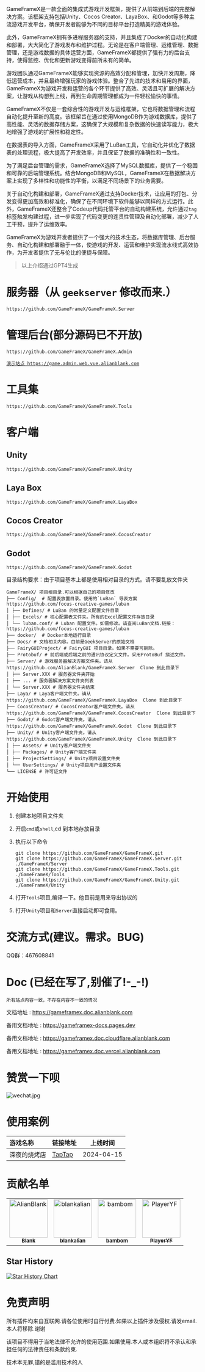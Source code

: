 GameFrameX是一款全面的集成式游戏开发框架，提供了从前端到后端的完整解决方案。该框架支持包括Unity、Cocos Creator、LayaBox、和Godot等多种主流游戏开发平台，确保开发者能够为不同的目标平台打造精美的游戏体验。

此外，GameFrameX拥有多进程服务器的支持，并且集成了Docker的自动化构建和部署，大大简化了游戏发布和维护过程。无论是在客户端管理、运维管理、数据管理，还是游戏数据的具体运营方面，GameFrameX都提供了强有力的后台支持，使得监控、优化和更新游戏变得前所未有的简单。

游戏团队通过GameFrameX能够实现资源的高效分配和管理，加快开发周期，降低运营成本，并且最终增强玩家的游戏体验。整合了先进的技术和易用的界面，GameFrameX为游戏开发和运营的各个环节提供了高效、灵活且可扩展的解决方案，让游戏从构想到上线，再到生命周期管理都成为一件轻松愉快的事情。

GameFrameX不仅是一套综合性的游戏开发与运维框架，它也将数据管理和流程自动化提升至新的高度。该框架旨在通过使用MongoDB作为游戏数据库，提供了高性能、灵活的数据存储方案，这确保了大规模和复杂数据的快速读写能力，极大地增强了游戏的扩展性和稳定性。

在数据表的导入方面，GameFrameX采用了LuBan工具，它自动化并优化了数据表的处理流程，极大提高了开发效率，并且保证了数据的准确性和一致性。

为了满足后台管理的需求，GameFrameX选择了MySQL数据库，提供了一个稳固和可靠的后端管理系统。结合MongoDB和MySQL，GameFrameX在数据解决方案上实现了多样性和功能性的平衡，以满足不同场景下的业务需要。

关于自动化构建和部署，GameFrameX通过支持Docker技术，让应用的打包、分发变得更加高效和标准化，确保了在不同环境下软件能够以同样的方式运行。此外，GameFrameX还整合了Codeup代码托管平台的自动构建系统，允许通过`tag`
标签触发构建过程，进一步实现了代码变更的连贯性管理及自动化部署，减少了人工干预，提升了运维效率。

GameFrameX为游戏开发者提供了一个强大的技术生态，将数据库管理、后台服务、自动化构建和部署融于一体，使游戏的开发、运营和维护实现流水线式高效协作，为开发者提供了无与伦比的便捷与保障。

> 以上介绍通过GPT4生成

# 服务器（从 `geekserver` 修改而来.）

    https://github.com/GameFrameX/GameFrameX.Server

# 管理后台(部分源码已不开放)

    https://github.com/GameFrameX/GameFrameX.Admin

[`演示站点 https://game.admin.web.vue.alianblank.com`](https://game.admin.web.vue.alianblank.com/)

# 工具集

    https://github.com/GameFrameX/GameFrameX.Tools

# 客户端

## Unity

    https://github.com/GameFrameX/GameFrameX.Unity

## Laya Box

    https://github.com/GameFrameX/GameFrameX.LayaBox

## Cocos Creator

    https://github.com/GameFrameX/GameFrameX.CocosCreator

## Godot

    https://github.com/GameFrameX/GameFrameX.Godot

目录结构要求：由于项目基本上都是使用相对目录的方式。请不要乱放文件夹

```
GameFrameX/ 项目根目录.可以根据自己的项目修改
├── Config/  # 配置表放置目录。使用的`LuBan` 导表方案 https://github.com/focus-creative-games/luban
│ ├── Defines/ # LuBan 的常量定义配置文件目录
│ ├── Excels/ # 核心配置表文件夹。所有的Excel配置文件存放目录
│ └── luban.conf/ # Luban 配置文件。如需修改。请查阅LuBan文档.链接：https://github.com/focus-creative-games/luban
├── docker/  # Docker本地运行目录
├── Docs/ # 文档相关内容。目前是GeekServer的原始文档
├── FairyGUIProject/ # FairyGUI 项目目录。如果不需要可删除。
├── Protobuf/ # 前后端或后端之前的通讯协议定义文件。采用ProtoBuf 描述文件。
├── Server/ # 游戏服务器解决方案文件夹。请从  https://github.com/AlianBlank/GameFrameX.Server  Clone 到此目录下
│ ├── Server.XXX # 服务器文件夹开始
│ ├── ... # 服务器解决方案文件夹列表
│ └── Server.XXX # 服务器文件夹结束
├── Laya/ # Laya客户端文件夹。请从  https://github.com/GameFrameX/GameFrameX.LayaBox  Clone 到此目录下
├── CocosCreator/ # CocosCreator客户端文件夹。请从  https://github.com/GameFrameX/GameFrameX.CocosCreator  Clone 到此目录下
├── Godot/ # Godot客户端文件夹。请从  https://github.com/GameFrameX/GameFrameX.Godot  Clone 到此目录下
├── Unity/ # Unity客户端文件夹。请从  https://github.com/GameFrameX/GameFrameX.Unity  Clone 到此目录下
│ ├── Assets/ # Unity客户端文件夹
│ ├── Packages/ # Unity客户端文件夹
│ ├── ProjectSettings/ # Unity项目设置文件夹
│ └── UserSettings/ # Unity项目用户设置文件夹
└── LICENSE # 许可证文件
```

# 开始使用

1. 创建本地项目文件夹
2. 开启`cmd`或`shell`,cd 到本地存放目录
3. 执行以下命令

    ```shell
    git clone https://github.com/GameFrameX/GameFrameX.git
    git clone https://github.com/GameFrameX/GameFrameX.Server.git ./GameFrameX/Server
    git clone https://github.com/GameFrameX/GameFrameX.Tools.git ./GameFrameX/Tools
    git clone https://github.com/GameFrameX/GameFrameX.Unity.git ./GameFrameX/Unity
    
    ```

4. 打开`Tools`项目,编译一下。他目前是用来导出协议的
5. 打开`Unity`项目和`Server`直接启动即可食用。

# 交流方式(建议。需求。BUG)

<!-- <div  align="center">    

<img src="images/wechat_group.png" width = "226" height = "290" alt=""/>

<img src="images/qq_group.png" width = "226" height = "290" alt=""/>

</div> -->

QQ群：467608841

# Doc (已经在写了,别催了!-_-!)

`所有站点内容一致，不存在内容不一致的情况`

文档地址 : https://gameframex.doc.alianblank.com

备用文档地址 : https://gameframex-docs.pages.dev

备用文档地址 : https://gameframex.doc.cloudflare.alianblank.com

备用文档地址 : https://gameframex.doc.vercel.alianblank.com

# 赞赏一下呗

![wechat.jpg](Docs/imgs/wechat.jpg)

# 使用案例

| 游戏名称   | 链接地址                                       | 上线时间       |
|:-------|:-------------------------------------------|------------|
| 深夜的烧烤店 | [TapTap](https://www.taptap.cn/app/384964) | 2024-04-15 |

# 贡献名单

<!-- readme: contributors -start -->
<table>
	<tbody>
		<tr>
            <td align="center">
                <a href="https://github.com/AlianBlank">
                    <img src="https://avatars.githubusercontent.com/u/1950044?v=4" width="100;" alt="AlianBlank"/>
                    <br />
                    <sub><b>Blank</b></sub>
                </a>
            </td>
            <td align="center">
                <a href="https://github.com/blankalian">
                    <img src="https://avatars.githubusercontent.com/u/147848600?v=4" width="100;" alt="blankalian"/>
                    <br />
                    <sub><b>blankalian</b></sub>
                </a>
            </td>
            <td align="center">
                <a href="https://github.com/bambom">
                    <img src="https://avatars.githubusercontent.com/u/11567449?v=4" width="100;" alt="bambom"/>
                    <br />
                    <sub><b>bambom</b></sub>
                </a>
            </td>
            <td align="center">
                <a href="https://github.com/PlayerYF">
                    <img src="https://avatars.githubusercontent.com/u/56374327?v=4" width="100;" alt="PlayerYF"/>
                    <br />
                    <sub><b>PlayerYF</b></sub>
                </a>
            </td>
		</tr>
	<tbody>
</table>
<!-- readme: contributors -end -->

## Star History

[![Star History Chart](https://api.star-history.com/svg?repos=AlianBlank/GameFrameX,AlianBlank/GameFrameX.Unity,AlianBlank/GameFrameX.Server,AlianBlank/GameFrameX.Admin&type=Date)](https://star-history.com/embed?secret=Z2hwX0l1VlJVYlE0RUhIZE9hS2pVZ21ISVozNFNNSUdETDMycmZEWQ==#GameFrameX/GameFrameX&GameFrameX/GameFrameX.Unity&GameFrameX/GameFrameX.Server&GameFrameX/GameFrameX.Admin&Date)

# 免责声明

所有插件均来自互联网.请各位使用时自行付费.如果以上插件涉及侵权.请发email.本人将移除.谢谢

该项目不得用于当地法律不允许的使用范围.如果使用.本人或本组织将不承认和承担任何的法律责任和条款约束.

技术本无罪,错的是滥用技术的人
